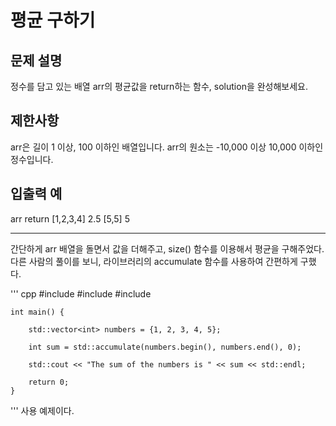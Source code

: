 # 평균 구하기
## 문제 설명

정수를 담고 있는 배열 arr의 평균값을 return하는 함수, solution을 완성해보세요.

## 제한사항
arr은 길이 1 이상, 100 이하인 배열입니다.
arr의 원소는 -10,000 이상 10,000 이하인 정수입니다.

## 입출력 예
arr	return
[1,2,3,4]	2.5
[5,5]	5

***

간단하게 arr 배열을 돌면서 값을 더해주고, size() 함수를 이용해서 평균을 구해주었다.
다른 사람의 풀이를 보니, <numeric> 라이브러리의 accumulate 함수를 사용하여 간편하게 구했다.

''' cpp
    #include <iostream>
    #include <numeric>
    #include <vector>

    int main() {

        std::vector<int> numbers = {1, 2, 3, 4, 5};

        int sum = std::accumulate(numbers.begin(), numbers.end(), 0);

        std::cout << "The sum of the numbers is " << sum << std::endl;

        return 0;
    }
'''
사용 예제이다.
